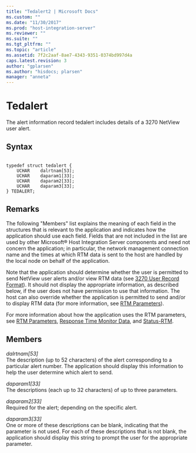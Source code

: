 ```yaml
---
title: "Tedalert2 | Microsoft Docs"
ms.custom: ""
ms.date: "11/30/2017"
ms.prod: "host-integration-server"
ms.reviewer: ""
ms.suite: ""
ms.tgt_pltfrm: ""
ms.topic: "article"
ms.assetid: 7f2c2aaf-8ae7-4343-9351-0374bd997d4a
caps.latest.revision: 3
author: "gplarsen"
ms.author: "hisdocs; plarsen"
manager: "anneta"
---
```

# Tedalert
The alert information record tedalert includes details of a 3270 NetView user alert.  
  
## Syntax  
  
```  
  
typedef struct tedalert {  
    UCHAR    dalrtnam[53];  
    UCHAR    daparam1[33];  
    UCHAR    daparam2[33];  
    UCHAR    daparam3[33];  
} TEDALERT;  
```  
  
## Remarks  
 The following "Members" list explains the meaning of each field in the structures that is relevant to the application and indicates how the application should use each field. Fields that are not included in the list are used by other Microsoft® Host Integration Server components and need not concern the application; in particular, the network management connection name and the times at which RTM data is sent to the host are handled by the local node on behalf of the application.  
  
 Note that the application should determine whether the user is permitted to send NetView user alerts and/or view RTM data (see [3270 User Record Format](../core/3270-user-record-format2.md)). It should not display the appropriate information, as described below, if the user does not have permission to use that information. The host can also override whether the application is permitted to send and/or to display RTM data (for more information, see [RTM Parameters](../core/rtm-parameters]2.md)).  
  
 For more information about how the application uses the RTM parameters, see [RTM Parameters](../core/rtm-parameters]2.md), [Response Time Monitor Data](../core/response-time-monitor-data1.md), and [Status-RTM](./status-rtm1.md).  
  
## Members  
 *dalrtnam[53]*  
 The description (up to 52 characters) of the alert corresponding to a particular alert number. The application should display this information to help the user determine which alert to send.  
  
 *daparam1[33]*  
 The descriptions (each up to 32 characters) of up to three parameters.  
  
 *daparam2[33]*  
 Required for the alert; depending on the specific alert.  
  
 *daparam3[33]*  
 One or more of these descriptions can be blank, indicating that the parameter is not used. For each of these descriptions that is not blank, the application should display this string to prompt the user for the appropriate parameter.